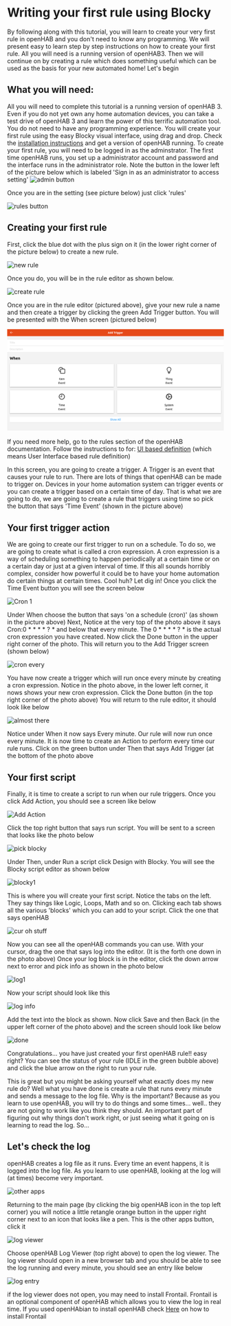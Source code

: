 # Writing your first rule using Blocky
By following along with this tutorial, you will learn to create your very first rule in openHAB and you don't need to know any programming. We will present easy to learn step by step instructions on how to create your first rule. All you will need is a running version of openHAB3. Then we will continue on by creating a rule which does something useful which can be used as the basis for your new automated home! Let's begin
## What you will need:
All you will need to complete this tutorial is a running version of openHAB 3. Even if you do not yet own any home automation devices, you can take a test drive of openHAB 3 and learn the power of this terrific automation tool. You do not need to have any programming experience. You will create your first rule using the easy Blocky visual interface, using drag and drop. Check the [installation instructions](https://www.openhab.org/docs/installation/) and get a version of openHAB running. To create your first rule, you will need to be logged in as the adminstrator. The first time openHAB runs, you set up a administrator account and password and the interface runs in the administrator role. Note the button in the lower left of the picture below which is labeled 'Sign in as an administrator to access setting'
![admin button](https://www.openhab.org/assets/img/welcome_page.a5b83d6f.png)

Once you are in the setting (see picture below) just click 'rules'

![rules button](https://www.openhab.org/assets/img/initial_settings.696acede.png)
## Creating your first rule
First, click the blue dot with the plus sign on it (in the lower right corner of the picture below) to create a new rule.

![new rule](https://user-images.githubusercontent.com/25418996/137599610-613b181a-2f74-4888-a410-fe73f3a26770.png)

Once you do, you will be in the rule editor as shown below.

![create rule](https://user-images.githubusercontent.com/25418996/137599724-d54efca4-5b69-43b0-b2af-14987ff51802.png)

Once you are in the rule editor (pictured above), give your new rule a name and then create a trigger by clicking the green Add Trigger button. You will be presented with the When screen (pictured below)

![When screen](https://github.com/MyRaceData/Blocky-Docs/blob/main/When%20screen.png)

If you need more help, go to the rules section of the openHAB documentation. Follow the instructions to for: [UI based definition](https://www.openhab.org/docs/configuration/rules-dsl.html#ui-based-definition)  (which means User Interface based rule definition)

In this screen, you are going to create a trigger. A Trigger is an event that causes your rule to run. There are lots of things that openHAB can be made to trigger on. Devices in your home automation system can trigger events or you can create a trigger based on a certain time of day. That is what we are going to do, we are going to create a rule that triggers using time so pick the button that says 'Time Event' (shown in the picture above)
## Your first trigger action
We are going to create our first trigger to run on a schedule. To do so, we are going to create what is called a cron expression. A cron expression is a way of scheduling something to happen periodically at a certain time or on a certain day or just at a given interval of time. If this all sounds horribly complex, consider how powerful it could be to have your home automation do certain things at certain times. Cool huh? Let dig in!
Once you click the Time Event button you will see the screen below

![Cron 1](https://user-images.githubusercontent.com/25418996/137599511-d01315ae-74a1-4c9f-aa53-0be315d329e6.png)

Under When choose the button that says 'on a schedule (cron)' (as shown in the picture above) Next,  Notice at the very top of the photo above it says Cron:0 * * * * ? * and below that every minute. The 0 * * * * ? * is the actual cron expression you have created. Now click the Done button in the upper right corner of the photo. This will return you to the Add Trigger screen (shown below) 
 
![cron every](https://user-images.githubusercontent.com/25418996/137601875-a3d4296d-abfd-4efb-a5f0-998c73c45e02.png)

You have now create a trigger which will run once every minute by creating a cron expression. Notice in the photo above, in the lower left corner, it nows shows your new cron expression. Click the Done button (in the top right corner of the photo above) You will return to the rule editor, it should look like below

![almost there](https://user-images.githubusercontent.com/25418996/137602007-1a8eaca5-cd93-4a70-b6b8-261e0b54ef75.png)
 
Notice under When it now says Every minute. Our rule will now run once every minute. It is now time to create an Action to perform every time our rule runs. Click on the green button under Then that says Add Trigger (at the bottom of the photo above
## Your first script
Finally, it is time to create a script to run when our rule triggers. Once you click Add Action, you should see a screen like below

![Add Action](https://user-images.githubusercontent.com/25418996/137602324-73b6db0c-96e9-4c59-8fe9-3af356070676.png)
 
 Click the top right button that says run script. You will be sent to a screen that looks like the photo below
 
 ![pick blocky](https://user-images.githubusercontent.com/25418996/137602368-e2e7f917-ced1-4bfe-9d5b-2014e76356b8.png)

 Under Then, under Run a script click Design with Blocky. You will see the Blocky script editor as shown below
 
 ![blocky1](https://user-images.githubusercontent.com/25418996/137602650-a1f75487-e8e4-40af-9b4c-e5b7cea21da7.png)

 This is where you will create your first script. Notice the tabs on the left. They say things like Logic, Loops, Math and so on. Clicking each tab shows all the various 'blocks' which you can add to your script. Click the one that says openHAB

![cur oh stuff](https://user-images.githubusercontent.com/25418996/137602703-ab7940d1-262c-45c9-b330-04b3babb28d1.png)

 Now you can see all the openHAB commands you can use. With your cursor, drag the one that says log into the editor. (It is the forth one down in the photo above) Once your log block is in the editor, click the down arrow next to error and pick info as shown in the photo below
 
 ![log1](https://user-images.githubusercontent.com/25418996/137602810-8155c6b3-a6b9-4a04-a3ba-b22b1809b07a.png)

Now your script should look like this

![log info](https://user-images.githubusercontent.com/25418996/137602941-b9ea5366-1141-4b64-9a38-dab3308f8077.png)

Add the text into the block as shown. Now click Save and then Back (in the upper left corner of the photo above) and the screen should look like below

![done](https://user-images.githubusercontent.com/25418996/137603004-e5346fa6-07ad-45fc-b33f-9f25c8a538a5.png)

Congratulations... you have just created your first openHAB rule!!
easy right? You can see the status of your rule (IDLE in the green bubble above) and click the blue arrow on the right to run your rule.

This is great but you might be asking yourself what exactly does my new rule do? Well what you have done is create a rule that runs every minute and sends a message to the log file. Why is the important? Because as you learn to use openHAB, you will try to do things and some times... well.. they are not going to work like you think they should. An important part of figuring out why things don't work right, or just seeing what it going on is learning to read the log. So...
## Let's check the log
openHAB creates a log file as it runs. Every time an event happens, it is logged into the log file. As you learn to use openHAB, looking at the log will (at times) become very important. 

![other apps](https://user-images.githubusercontent.com/25418996/137603618-23007e2d-c7bb-4da1-9e89-2134974f44f4.png)

Returning to the main page (by clicking the big openHAB icon in the top left corner) you will notice a little retangle orange button in the upper right corner next to an icon that looks like a pen. This is the other apps button, click it

![log viewer](https://user-images.githubusercontent.com/25418996/137603402-38931c3b-776f-4437-a162-62190c6fc241.png)

Choose openHAB Log Viewer (top right above) to open the log viewer. The log viewer should open in a new browser tab and you should be able to see the log running and every minute, you should see an entry like below

![log entry](https://user-images.githubusercontent.com/25418996/137603949-7540d000-9bdb-4b32-b4bc-2213fd74d185.png)

if the log viewer does not open, you may need to install Frontail. Frontail is an optional component of openHAB which allows you to view the log in real time. If you used openHAbian to install openHAB check [Here](https://www.openhab.org/docs/installation/openhabian.html#optional-components) on how to install Frontail
